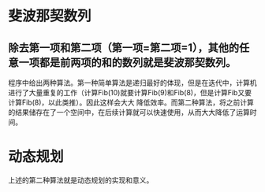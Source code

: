 # 斐波那契数列
## 除去第一项和第二项（第一项=第二项=1），其他的任意一项都是前两项的和的数列就是斐波那契数列。
程序中给出两种算法。第一种简单算法是递归最好的体现，但是在迭代中，计算机进行了大量重复的工作（计算Fib(10)就要计算Fib(9)和Fib(8)，但是计算Fib又要计算Fib(8)，以此类推）。因此这样会大大
降低效率。而第二种算法，将之前计算的结果储存在了一个空间中，在后续计算就可以快速使用，从而大大降低了运算时间。
# 动态规划
上述的第二种算法就是动态规划的实现和意义。
